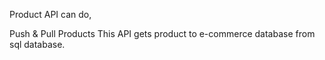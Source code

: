 Product API can do,

Push & Pull Products
This API gets product to e-commerce database from sql database.
